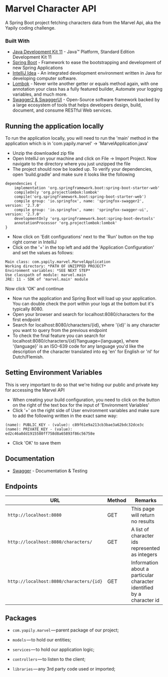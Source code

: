 # Marvel Character API

A Spring Boot project fetching characters data from the Marvel Api, aka the Yapily coding challenge.


### Built With

* 	[Java Development Kit 11](https://www.oracle.com/java/technologies/javase-jdk11-downloads.html) - Java™ Platform, Standard Edition Development Kit 11
* 	[Spring Boot](https://spring.io/projects/spring-boot) - Framework to ease the bootstrapping and development of new Spring Applications
* 	[IntelliJ Idea](https://www.jetbrains.com/idea/download/) - An integrated development environment written in Java for developing computer software.
* 	[Lombok](https://projectlombok.org/) - Never write another getter or equals method again, with one annotation your class has a fully featured builder, Automate your logging variables, and much more.
* 	[Swagger2 & SwaggerUI](https://swagger.io/) - Open-Source software framework backed by a large ecosystem of tools that helps developers design, build, document, and consume RESTful Web services.


## Running the application locally

To run the application locally, you will need to run the 'main' method in the application which is in 'com.yapily.marvel' -> 'MarvelApplication.java'

- Unzip the downloaded zip file
- Open IntelliJ on your machine and click on File -> Import Project. Now navigate to the directory where you just unzipped the file
- The project should now be loaded up. To verify your dependencies, open 'build.gradle' and make sure it looks like the following
```
dependencies {
	implementation 'org.springframework.boot:spring-boot-starter-web'
	compileOnly 'org.projectlombok:lombok'
	compile('org.springframework.boot:spring-boot-starter-web')
	compile group: 'io.springfox', name: 'springfox-swagger2', version: '2.7.0'
	compile group: 'io.springfox', name: 'springfox-swagger-ui', version: '2.7.0'
	developmentOnly 'org.springframework.boot:spring-boot-devtools'
	annotationProcessor 'org.projectlombok:lombok'
}
```
- Now click on 'Edit configurations' next to the 'Run' button on the top right corner in IntelliJ
- Click on the '+' in the top left and add the 'Application Configuration' and set the values as follows:
```
Main class: com.yapily.marvel.MarvelApplication
Working directory: *PATH OF UNZIPPED PROJECT*
Environment variables: *SEE NEXT STEP*
Use classpath of module: marvel.main
JRE: 11 - SDK of 'marvel.main' module
```
Now click 'OK' and continue
- Now run the application and Spring Boot will load up your application. You can double check the port within your logs at the bottom but it's typically 8080. 
- Open your browser and search for localhost:8080/characters for the first endpoint
- Search for localhost:8080/characters/{id}, where '{id}' is any character you want to query from the previous endpoint
- To check the final feature you can search for localhost:8080/characters/{id}?language={language}, where '{language}' is an ISO-639 code for any language you'd like the description of the character translated into eg 'en' for English or 'nl' for Dutch/Flemish.


## Setting Environment Variables
This is very important to do so that we're hiding our public and private key for accessing the Marvel API
- When creating your build configuration, you need to click on the button on the right of the text box for the input of 'Environment Variables'
- Click '+' on the right side of User environment variables and make sure to add the following written in the exact same way:
```
(name): PUBLIC_KEY - (value): c89f61e9a213cb3bae3a62bdc32dce3c
(name): PRIVATE_KEY - (value): ed2c46a8dd1915580ff758d8a65893f86c56758e
```
- Click 'OK' to save them

## Documentation

* [Swagger](http://localhost:8080/swagger-ui.html) - Documentation & Testing


## Endpoints

|  URL |  Method | Remarks |
|----------|--------------|--------------|
|`http://localhost:8080`  				    		| GET |  This page will return no results|
|`http://localhost:8080/characters/`             | GET | A list of character ids represented as integers |
|`http://localhost:8080/characters/{id}`    	| GET | Information about a particular character identified by a character id |


## Packages
- `com.yapily.marvel` — parent package of our project;
- `models` — to hold our entities;
- `services` — to hold our application logic;
- `controllers` — to listen to the client;

- `libraries` — any 3rd party code used or imported;

